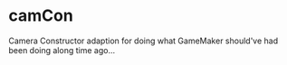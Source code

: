 # camCon
 Camera Constructor adaption for doing what GameMaker should've had been doing along time ago...
